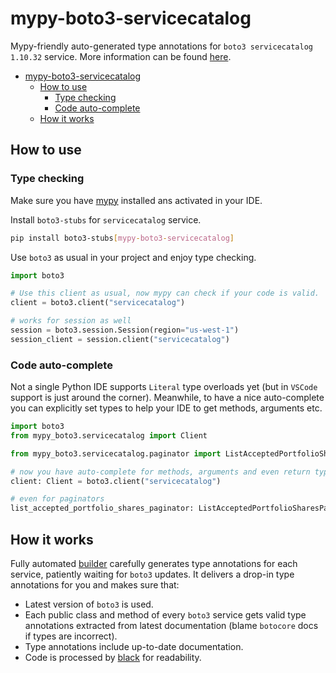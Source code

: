 # mypy-boto3-servicecatalog

Mypy-friendly auto-generated type annotations for `boto3 servicecatalog 1.10.32` service.
More information can be found [here](https://github.com/vemel/mypy_boto3).

- [mypy-boto3-servicecatalog](#mypy-boto3-servicecatalog)
  - [How to use](#how-to-use)
    - [Type checking](#type-checking)
    - [Code auto-complete](#code-auto-complete)
  - [How it works](#how-it-works)

## How to use

### Type checking

Make sure you have [mypy](https://github.com/python/mypy) installed ans activated in your IDE.

Install `boto3-stubs` for `servicecatalog` service.

```bash
pip install boto3-stubs[mypy-boto3-servicecatalog]
```

Use `boto3` as usual in your project and enjoy type checking.

```python
import boto3

# Use this client as usual, now mypy can check if your code is valid.
client = boto3.client("servicecatalog")

# works for session as well
session = boto3.session.Session(region="us-west-1")
session_client = session.client("servicecatalog")

```

### Code auto-complete

Not a single Python IDE supports `Literal` type overloads yet (but in `VSCode` support is just around the corner).
Meanwhile, to have a nice auto-complete you can explicitly set types to help your IDE to get methods, arguments etc.

```python
import boto3
from mypy_boto3.servicecatalog import Client

from mypy_boto3.servicecatalog.paginator import ListAcceptedPortfolioSharesPaginator

# now you have auto-complete for methods, arguments and even return types
client: Client = boto3.client("servicecatalog")

# even for paginators
list_accepted_portfolio_shares_paginator: ListAcceptedPortfolioSharesPaginator = client.get_paginator("list_accepted_portfolio_shares")
```

## How it works

Fully automated [builder](https://github.com/vemel/mypy_boto3) carefully generates
type annotations for each service, patiently waiting for `boto3` updates. It delivers
a drop-in type annotations for you and makes sure that:

- Latest version of `boto3` is used.
- Each public class and method of every `boto3` service gets valid type annotations
  extracted from latest documentation (blame `botocore` docs if types are incorrect).
- Type annotations include up-to-date documentation.
- Code is processed by [black](https://github.com/psf/black) for readability.